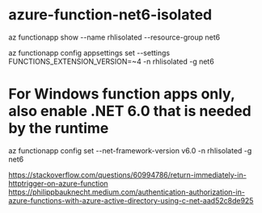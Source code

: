 # azure-function-net6-isolated



az functionapp show --name rhlisolated --resource-group net6

az functionapp config appsettings set --settings FUNCTIONS_EXTENSION_VERSION=~4 -n rhlisolated -g net6

# For Windows function apps only, also enable .NET 6.0 that is needed by the runtime
az functionapp config set --net-framework-version v6.0 -n rhlisolated -g net6


https://stackoverflow.com/questions/60994786/return-immediately-in-httptrigger-on-azure-function
https://philippbauknecht.medium.com/authentication-authorization-in-azure-functions-with-azure-active-directory-using-c-net-aad52c8de925